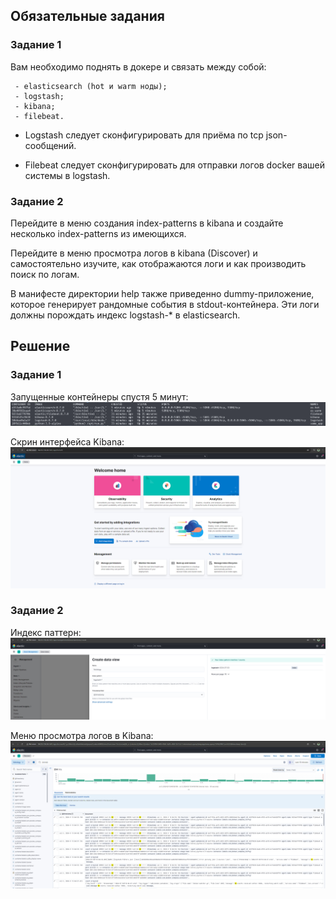 ## Обязательные задания

### Задание 1
Вам необходимо поднять в докере и связать между собой:

     - elasticsearch (hot и warm ноды);
     - logstash;
     - kibana;
     - filebeat.
     
- Logstash следует сконфигурировать для приёма по tcp json-сообщений.

- Filebeat следует сконфигурировать для отправки логов docker вашей системы в logstash.

### Задание 2
Перейдите в меню создания index-patterns в kibana и создайте несколько index-patterns из имеющихся.

Перейдите в меню просмотра логов в kibana (Discover) и самостоятельно изучите, как отображаются логи и как производить поиск по логам.

В манифесте директории help также приведенно dummy-приложение, которое генерирует рандомные события в stdout-контейнера. Эти логи должны порождать индекс logstash-* в elasticsearch. 

## Решение

### Задание 1
Запущенные контейнеры спустя 5 минут:
![Image alt](https://github.com/gemeral68/devops_netology/blob/main/mnt-homeworks/10-monitoring-04-elk/%D0%A1%D0%BD%D0%B8%D0%BC%D0%BE%D0%BA%20%D1%8D%D0%BA%D1%80%D0%B0%D0%BD%D0%B0%202024-07-03%20125942.png)

Скрин интерфейса Kibana:
![Image alt](https://github.com/gemeral68/devops_netology/blob/main/mnt-homeworks/10-monitoring-04-elk/%D0%A1%D0%BD%D0%B8%D0%BC%D0%BE%D0%BA%20%D1%8D%D0%BA%D1%80%D0%B0%D0%BD%D0%B0%202024-07-03%20125725.png)

### Задание 2
Индекс паттерн:
![Image alt](https://github.com/gemeral68/devops_netology/blob/main/mnt-homeworks/10-monitoring-04-elk/%D0%A1%D0%BD%D0%B8%D0%BC%D0%BE%D0%BA%20%D1%8D%D0%BA%D1%80%D0%B0%D0%BD%D0%B0%202024-07-03%20130134.png)

Меню просмотра логов в Kibana:
![Image alt](https://github.com/gemeral68/devops_netology/blob/main/mnt-homeworks/10-monitoring-04-elk/%D0%A1%D0%BD%D0%B8%D0%BC%D0%BE%D0%BA%20%D1%8D%D0%BA%D1%80%D0%B0%D0%BD%D0%B0%202024-07-03%20130532.png)
